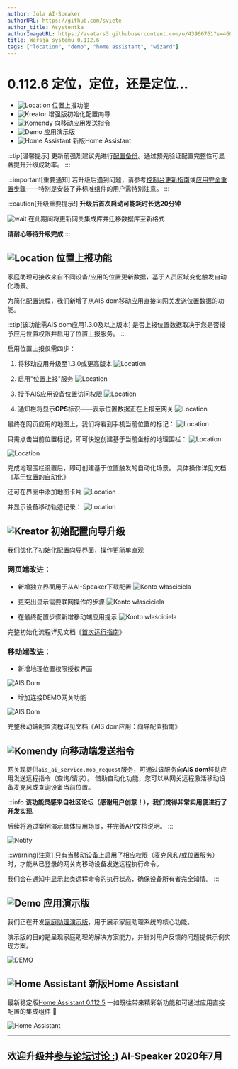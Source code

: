 ```yaml
---
author: Jola AI-Speaker
authorURL: https://github.com/sviete
author_title: Asystentka
authorImageURL: https://avatars3.githubusercontent.com/u/43966761?s=460&v=4
title: Wersja systemu 0.112.6
tags: ["location", "demo", "home assistant", "wizard"]
---
```


# 0.112.6 定位，定位，还是定位...

- ![Location](/img/en/blog/202007/gps.png) 位置上报功能
- ![Kreator](/img/en/blog/202007/magic-wand.png) 增强版初始化配置向导
- ![Komendy](/img/en/blog/202007/mobile-request.png) 向移动应用发送指令
- ![Demo](/img/en/blog/202007/eye.png) 应用演示版
- ![Home Assistant](/img/en/blog/202007/hass.png) 新版Home Assistant

<!--truncate-->

:::tip[温馨提示]
更新前强烈建议先进行[配置备份](/docs/ais_bramka_configuration_software#kopia-zapasowa-konfiguracji)。通过预先验证配置完整性可显著提升升级成功率。
:::

:::important[重要通知]
若升级后遇到问题，请参考[控制台更新指南](/docs/ais_bramka_update_manual)或[应用完全重置步骤](/docs/ais_bramka_reset_ais_step_by_step)——特别是安装了非标准组件的用户需特别注意。
:::

:::caution[升级重要提示!]
 **升级后首次启动可能耗时长达20分钟**

 ![wait](/img/en/blog/202007/wait.png) 在此期间将更新网关集成库并迁移数据库至新格式

 **请耐心等待升级完成**
:::

## ![Location](/img/en/blog/202007/gps.png) 位置上报功能

家庭助理可接收来自不同设备/应用的位置更新数据，基于人员区域变化触发自动化场景。

为简化配置流程，我们新增了从AIS dom移动应用直接向网关发送位置数据的功能。

:::tip[该功能需AIS dom应用1.3.0及以上版本]
是否上报位置数据取决于您是否授予应用位置权限并启用了位置上报服务。
:::

启用位置上报仅需四步：

1. 将移动应用升级至1.3.0或更高版本
![Location](/img/en/blog/202007/mob_app_version.png)

2. 启用"位置上报"服务
![Location](/img/en/blog/202007/mob_app_location_1.png)

3. 授予AIS应用设备位置访问权限
![Location](/img/en/blog/202007/mob_app_location_2.png)

4. 通知栏将显示**GPS**标识——表示位置数据正在上报至网关
![Location](/img/en/blog/202007/mob_app_location_3.png)

最终在网页应用的地图上，我们将看到手机当前位置的标记：
![Location](/img/en/blog/202007/location_in_web_app1.png)

只需点击当前位置标记，即可快速创建基于当前坐标的地理围栏：
![Location](/img/en/blog/202007/location_in_web_app2.png)

![Location](/img/en/blog/202007/location_in_web_app3.png)

完成地理围栏设置后，即可创建基于位置触发的自动化场景。
具体操作详见文档《[基于位置的自动化](/docs/ais_bramka_presence_detection)》

还可在界面中添加地图卡片
![Location](/img/en/blog/202007/location_in_web_app6.png)

并显示设备移动轨迹记录：
![Location](/img/en/blog/202007/location_in_web_app5.png)

## ![Kreator](/img/en/blog/202007/magic-wand.png) 初始配置向导升级

我们优化了初始化配置向导界面，操作更简单直观

### 网页端改进：

- 新增独立界面用于从AI-Speaker下载配置
![Konto właściciela](/img/en/bramka/onboarding_step_1_1.png)

- 更突出显示需要联网操作的步骤
![Konto właściciela](/img/en/bramka/onboarding_step_2_0.png)

- 在最终配置步骤新增移动端应用提示
![Konto właściciela](/img/en/blog/202007/wizard_mob_app.png)

完整初始化流程详见文档《[首次运行指南](/docs/ais_bramka_first_run_step_account)》

### 移动端改进：

- 新增地理位置权限授权界面

<img src="/img/en/frontend/ais_dom_new_wizard_1_1_mob_apk.png" alt="AIS Dom"/>

- 增加连接DEMO网关功能

<img src="/img/en/frontend/ais_dom_new_wizard_3_mob_apk.png" alt="AIS Dom"/>

完整移动端配置流程详见文档《AIS dom应用：向导配置指南》

## ![Komendy](/img/en/blog/202007/mobile-request.png) 向移动端发送指令

网关现提供``ais_ai_service.mob_request``服务，可通过该服务向**AIS dom**移动应用发送远程指令（查询/请求）。
借助自动化功能，您可以从网关远程激活移动设备麦克风或查询设备当前位置。

:::info
**该功能灵感来自社区论坛（感谢用户创意！），我们觉得非常实用便进行了开发实现**

后续将通过案例演示具体应用场景，并完善API文档说明。
:::

![Notify](/img/en/blog/202007/mic_on_service.png)

:::warning[注意]
只有当移动设备上启用了相应权限（麦克风和/或位置服务）时，才能从已登录的网关向移动设备发送远程执行命令。

我们会在通知中显示此类远程命令的执行状态，确保设备所有者完全知情。
:::

## ![Demo](/img/en/blog/202007/eye.png) 应用演示版

我们正在开发[家庭助理演示版](https://demo.ai-speaker.com/)，用于展示家庭助理系统的核心功能。

演示版的目的是呈现家庭助理的解决方案能力，并针对用户反馈的问题提供示例实现方案。

![DEMO](/img/en/blog/202007/demo.png)

## ![Home Assistant](/img/en/blog/202007/hass.png) 新版Home Assistant

最新稳定版[Home Assistant 0.112.5](https://www.home-assistant.io/blog/2020/07/01/release-112/)
一如既往带来精彩新功能和可通过应用直接配置的集成组件 🥳

![Home Assistant](/img/en/blog/202007/ha_0.112.png)

----

欢迎升级并[参与论坛讨论 :)](https://ai-speaker.discourse.group/)
AI-Speaker 2020年7月
----